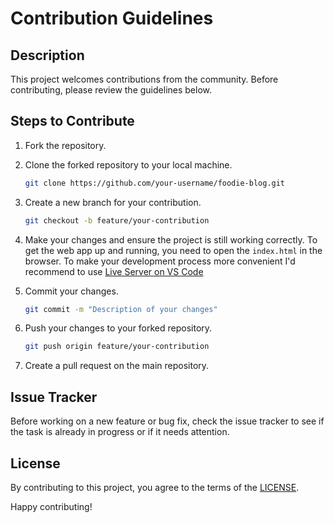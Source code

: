 # Contribution Guidelines

## Description

This project welcomes contributions from the community. Before contributing, please review the guidelines below.

## Steps to Contribute

1. Fork the repository.
2. Clone the forked repository to your local machine.

    ```bash
    git clone https://github.com/your-username/foodie-blog.git 
    ```

3. Create a new branch for your contribution.

    ```bash
    git checkout -b feature/your-contribution
    ```

4. Make your changes and ensure the project is still working correctly.
   To get the web app up and running, you need to open the `index.html` in the browser.
   To make your development process more convenient I'd recommend to use [Live Server on VS Code](https://www.geeksforgeeks.org/how-to-enable-live-server-on-visual-studio-code/)


5. Commit your changes.

    ```bash
    git commit -m "Description of your changes"
    ```

6. Push your changes to your forked repository.

    ```bash
    git push origin feature/your-contribution
    ```

7. Create a pull request on the main repository.


## Issue Tracker

Before working on a new feature or bug fix, check the issue tracker to see if the task is already in progress or if it needs attention.

## License

By contributing to this project, you agree to the terms of the [LICENSE](link-to-license).

Happy contributing!
